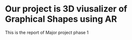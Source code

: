 # Our project is 3D viusalizer of Graphical Shapes using AR
This is the report of Major project phase 1

